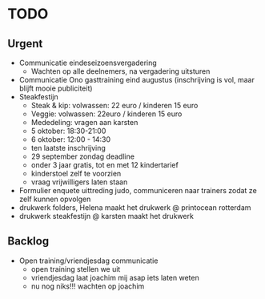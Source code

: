 # TODO
## Urgent
- Communicatie eindeseizoensvergadering
	- Wachten op alle deelnemers, na vergadering uitsturen
- Communicatie Ono gasttraining eind augustus (inschrijving is vol, maar blijft mooie publiciteit)
- Steakfestijn
	- Steak & kip: volwassen: 22 euro / kinderen 15 euro
	- Veggie: volwassen: 22euro / kinderen 15 euro
	- Mededeling: vragen aan karsten
	- 5 oktober: 18:30-21:00
	- 6 oktober: 12:00 - 14:30
	- ten laatste inschrijving
	-  29 september zondag deadline
	- onder 3 jaar gratis, tot en met 12 kindertarief
	- kinderstoel zelf te voorzien
	- vraag vrijwilligers laten staan
- Formulier enquete uittreding judo, communiceren naar trainers zodat ze zelf kunnen opvolgen
- drukwerk folders, Helena maakt het drukwerk @ printocean rotterdam
- drukwerk steakfestijn @ karsten maakt het drukwerk 

## Backlog
- Open training/vriendjesdag communicatie
	- open training stellen we uit
	- vriendjesdag laat joachim mij asap iets laten weten
	- nu nog niks!!! wachten op joachim
<!--stackedit_data:
eyJoaXN0b3J5IjpbMTkyOTQ1MDYwNiwyMDcyMjgwOTI0LC0xNz
Q2OTY3MTE4LC0xNDUwNDcxMzg1LDE2NjYyODI2MDYsLTc1MDI1
MjY5MiwyMTY0NTgyNDUsMjE1MDc2NDMzLC0zNDY3NzM4OTgsMT
Y5ODc3NjA5NywxNjk4Nzc2MDk3LDE4NTA3NTAwODMsMTQ1ODM5
ODg0NCwtMzU1NDE1MzI2LDQzMTQ3OTc4LC0yMTE3MDA4MjE5LD
cwODI4Njg1OCwxNTY0NTAzNDMxXX0=
-->